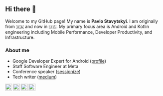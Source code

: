 ## Hi there 👋
Welcome to my GitHub page! My name is **Pavlo Stavytskyi**. I am originally from 🇺🇦 and now in 🇺🇸.
My primary focus area is Android and Kotlin engineering including Mobile Performance, Developer Productivity, and Infrastructure.
### About me

- Google Developer Expert for Android ([profile](https://developers.google.com/profile/u/morfly))
- Staff Software Engineer at Meta
- Conference speaker ([sessionize](https://sessionize.com/pavlo-stavytskyi/))
- Tech writer ([medium](https://medium.com/@morfly))

<p>
<a href="https://twitter.com/morfly_io">
  <img align="left" alt="Pavlo Stavytskyi | Twitter" width="22px" src="https://cdn.jsdelivr.net/npm/simple-icons@v3/icons/twitter.svg" />
</a>
<a href="https://www.linkedin.com/in/pavlo-stavytskyi-184313129//">
  <img align="left" alt="Pavlo Stavytskyi | LinkdeIn" width="22px" src="https://cdn.jsdelivr.net/npm/simple-icons@v3/icons/linkedin.svg" />
</a>
<a href="https://medium.com/@morfly">
  <img align="left" alt="Pavlo Stavytskyi | Medium" width="22px" src="https://cdn.jsdelivr.net/npm/simple-icons@3.0.1/icons/medium.svg" />
</a>
<a href="https://sessionize.com/pavlo-stavytskyi/">
  <img align="left" alt="Pavlo Stavytskyi | Sessionize" width="22px" src="https://sessionize.com/landing/images/brand/logo/sessionize-avatar.svg" />
</a>
</p>
